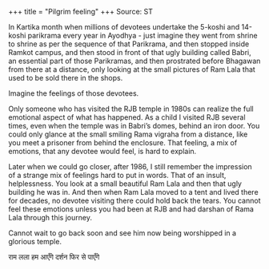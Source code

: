+++
title = "Pilgrim feeling"
+++
Source: ST


In Kartika month when millions of devotees undertake the 5-koshi and 14-koshi parikrama every year in Ayodhya - just imagine they went from shrine to shrine as per the sequence of that Parikrama, and then stopped inside Ramkot campus, and then stood in front of that ugly building called Babri, an essential part of those Parikramas, and then prostrated before Bhagawan from there at a distance, only looking at the small pictures of Ram Lala that used to be sold there in the shops.

Imagine the feelings of those devotees.

Only someone who has visited the RJB temple in 1980s can realize the full emotional aspect of what has happened. As a child I visited RJB several times, even when the temple was in Babri’s domes, behind an iron door. You could only glance at the small smiling Rama vigraha from a distance, like you meet a prisoner from behind the enclosure. That feeling, a mix of emotions, that any devotee would feel, is hard to explain. 

Later when we could go closer, after 1986, I still remember the impression of a strange mix of feelings hard to put in words. That of an insult, helplessness. You look at a small beautiful Ram Lala and then that ugly building he was in. And then when Ram Lala moved to a tent and lived there for decades, no devotee visiting there could hold back the tears. You cannot feel these emotions unless you had been at RJB and had darshan of Rama Lala through this journey.

Cannot wait to go back soon and see him now being worshipped in a glorious temple.

राम लला हम आएँगे
दर्शन फिर से पाएँगे